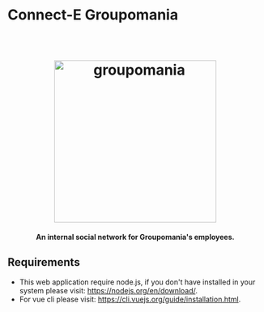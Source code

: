 # Connect-E Groupomania

<h1 align="center">
  <br>
  <img src="https://github.com/CadetCoder/Vue-groupomania/blob/master/frontend/src/assets/icon-above-font.png" alt="groupomania" width="320">
</h1>

<h4 align="center">An internal social network for Groupomania's employees.</h4>

## Requirements ##


* This web application require node.js, if you don't have installed in your system please visit: https://nodejs.org/en/download/.
* For vue cli please visit: https://cli.vuejs.org/guide/installation.html.


